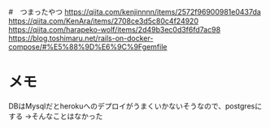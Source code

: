 #　つまったやつ
https://qiita.com/kenjinnnn/items/2572f96900981e0437da
https://qiita.com/KenAra/items/2708ce3d5c80c4f24920
https://qiita.com/harapeko-wolf/items/2d49b3ec0d3f6fd7ac98
https://blog.toshimaru.net/rails-on-docker-compose/#%E5%88%9D%E6%9C%9Fgemfile

# メモ
DBはMysqlだとherokuへのデプロイがうまくいかないそうなので、postgresにする
→そんなことはなかった